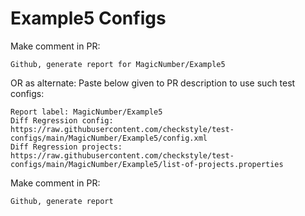 # Example5 Configs
Make comment in PR:
```
Github, generate report for MagicNumber/Example5
```
OR as alternate:
Paste below given to PR description to use such test configs:
```
Report label: MagicNumber/Example5
Diff Regression config: https://raw.githubusercontent.com/checkstyle/test-configs/main/MagicNumber/Example5/config.xml
Diff Regression projects: https://raw.githubusercontent.com/checkstyle/test-configs/main/MagicNumber/Example5/list-of-projects.properties
```
Make comment in PR:
```
Github, generate report
```
